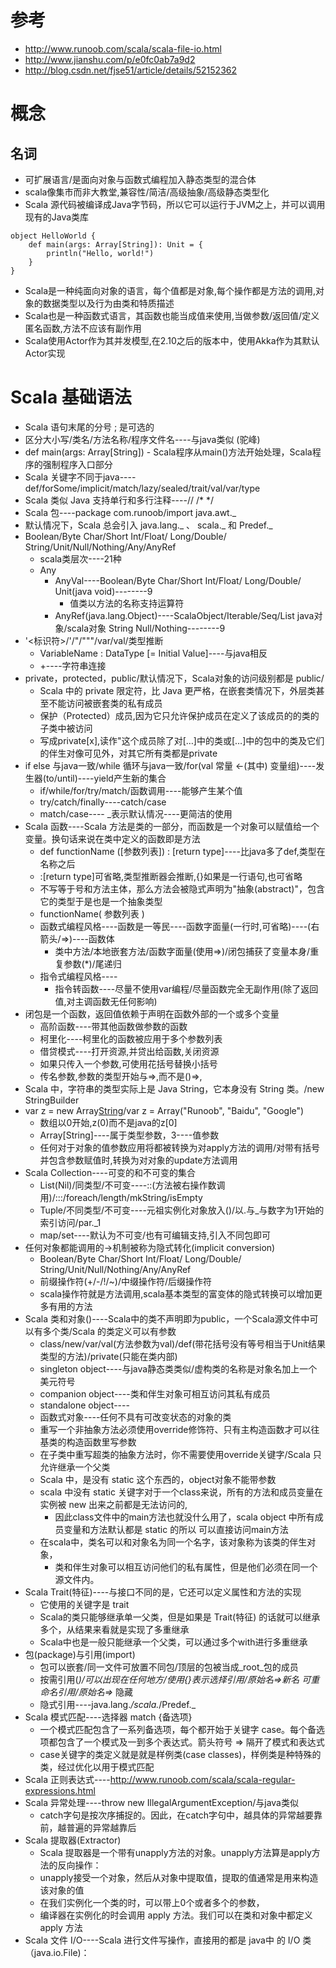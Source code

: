 # 参考
- http://www.runoob.com/scala/scala-file-io.html
- http://www.jianshu.com/p/e0fc0ab7a9d2
- http://blog.csdn.net/fjse51/article/details/52152362
# 概念
## 名词
- 可扩展语言/是面向对象与函数式编程加入静态类型的混合体
- scala像集市而非大教堂,兼容性/简洁/高级抽象/高级静态类型化
- Scala 源代码被编译成Java字节码，所以它可以运行于JVM之上，并可以调用现有的Java类库
```hello world
object HelloWorld {
    def main(args: Array[String]): Unit = {
        println("Hello, world!")
    }
}
```
- Scala是一种纯面向对象的语言，每个值都是对象,每个操作都是方法的调用,对象的数据类型以及行为由类和特质描述
- Scala也是一种函数式语言，其函数也能当成值来使用,当做参数/返回值/定义匿名函数,方法不应该有副作用
- Scala使用Actor作为其并发模型,在2.10之后的版本中，使用Akka作为其默认Actor实现
# Scala 基础语法
- Scala 语句末尾的分号 ; 是可选的
- 区分大小写/类名/方法名称/程序文件名----与java类似 (驼峰)
- def main(args: Array[String]) - Scala程序从main()方法开始处理，Scala程序的强制程序入口部分
- Scala 关键字不同于java----def/forSome/implicit/match/lazy/sealed/trait/val/var/type
- Scala 类似 Java 支持单行和多行注释----// /* */
- Scala 包----package com.runoob/import java.awt._
- 默认情况下，Scala 总会引入 java.lang._ 、 scala._ 和 Predef._
- Boolean/Byte Char/Short Int/Float/ Long/Double/ String/Unit/Null/Nothing/Any/AnyRef
  - scala类层次----21种
  - Any
    - AnyVal----Boolean/Byte Char/Short Int/Float/ Long/Double/ Unit(java void)--------9
      - 值类以方法的名称支持运算符
    - AnyRef(java.lang.Object)----ScalaObject/Iterable/Seq/List java对象/scala对象 String Null/Nothing--------9
- '<标识符>/'/"/"""/var/val/类型推断
  - VariableName : DataType [=  Initial Value]----与java相反
  - +----字符串连接
- private，protected，public/默认情况下，Scala对象的访问级别都是 public/
  - Scala 中的 private 限定符，比 Java 更严格，在嵌套类情况下，外层类甚至不能访问被嵌套类的私有成员
  - 保护（Protected）成员,因为它只允许保护成员在定义了该成员的的类的子类中被访问
  - 写成private[x],读作"这个成员除了对[…]中的类或[…]中的包中的类及它们的伴生对像可见外，对其它所有类都是private
- if else 与java一致/while 循环与java一致/for(val 常量 <-(其中) 变量组)----发生器(to/until)----yield产生新的集合
  - if/while/for/try/match/函数调用----能够产生某个值
  - try/catch/finally----catch/case
  - match/case---- _表示默认情况----更简洁的使用
- Scala 函数----Scala 方法是类的一部分，而函数是一个对象可以赋值给一个变量。换句话来说在类中定义的函数即是方法
  - def functionName ([参数列表]) : [return type]----比java多了def,类型在名称之后
  - :[return type]可省略,类型推断器会推断,{}如果是一行语句,也可省略
  - 不写等于号和方法主体，那么方法会被隐式声明为"抽象(abstract)"，包含它的类型于是也是一个抽象类型
  - functionName( 参数列表 )
  - 函数式编程风格----函数是一等民----函数字面量(一行时,可省略)----(右箭头/=>)----函数体
    - 类中方法/本地嵌套方法/函数字面量(使用=>)/闭包捕获了变量本身/重复参数(*)/尾递归
  - 指令式编程风格----
    - 指令转函数----尽量不使用var编程/尽量函数完全无副作用(除了返回值,对主调函数无任何影响)
- 闭包是一个函数，返回值依赖于声明在函数外部的一个或多个变量
  - 高阶函数----带其他函数做参数的函数
  - 柯里化----柯里化的函数被应用于多个参数列表
  - 借贷模式----打开资源,并贷出给函数,关闭资源
  - 如果只传入一个参数,可使用花括号替换小括号
  - 传名参数,参数的类型开始与=>,而不是()=>,
-  Scala 中，字符串的类型实际上是 Java String，它本身没有 String 类。/new StringBuilder
- var z = new Array[String](3)/var z = Array("Runoob", "Baidu", "Google")
  - 数组以0开始,z(0)而不是java的z[0]
  - Array[String]----属于类型参数，3----值参数
  - 任何对于对象的值参数应用将都被转换为对apply方法的调用/对带有括号并包含参数赋值时,转换为对对象的update方法调用
- Scala Collection----可变的和不可变的集合
  - List(Nil)/同类型/不可变----::(方法被右操作数调用)/:::/foreach/length/mkString/isEmpty
  - Tuple/不同类型/不可变----元祖实例化对象放入()/以.与_与数字为1开始的索引访问/par._1
  - map/set----默认为不可变/也有可编辑支持,引入不同包即可
- 任何对象都能调用的->机制被称为隐式转化(implicit conversion)
    - Boolean/Byte Char/Short Int/Float/ Long/Double/ String/Unit/Null/Nothing/Any/AnyRef
    - 前缀操作符(+/-/!/~)/中缀操作符/后缀操作符
    - scala操作符就是方法调用,scala基本类型的富变体的隐式转换可以增加更多有用的方法
- Scala 类和对象()----Scala中的类不声明即为public，一个Scala源文件中可以有多个类/Scala 的类定义可以有参数
  - class/new/var/val(方法参数为val)/def(带花括号没有等号相当于Unit结果类型的方法)/private(只能在类内部)
  - singleton object----与java静态类类似/虚构类的名称是对象名加上一个美元符号
  - companion object----类和伴生对象可相互访问其私有成员
  - standalone object----
  - 函数式对象----任何不具有可改变状态的对象的类
  - 重写一个非抽象方法必须使用override修饰符、只有主构造函数才可以往基类的构造函数里写参数
  - 在子类中重写超类的抽象方法时，你不需要使用override关键字/Scala 只允许继承一个父类
  - Scala 中，是没有 static 这个东西的，object对象不能带参数
  - scala 中没有 static 关键字对于一个class来说，所有的方法和成员变量在实例被 new 出来之前都是无法访问的,
    - 因此class文件中的main方法也就没什么用了，scala object 中所有成员变量和方法默认都是 static 的所以 可以直接访问main方法
  - 在scala中，类名可以和对象名为同一个名字，该对象称为该类的伴生对象，
    - 类和伴生对象可以相互访问他们的私有属性，但是他们必须在同一个源文件内。
- Scala Trait(特征)----与接口不同的是，它还可以定义属性和方法的实现
  - 它使用的关键字是 trait
  - Scala的类只能够继承单一父类，但是如果是 Trait(特征) 的话就可以继承多个，从结果来看就是实现了多重继承
  - Scala中也是一般只能继承一个父类，可以通过多个with进行多重继承
- 包(package)与引用(import)
  - 包可以嵌套/同一文件可放置不同包/顶层的包被当成_root_包的成员
  - 按需引用(_)/可以出现在任何地方/使用{}表示选择引用/原始名=>新名 可重命名引用/原始名=>_ 隐藏
  - 隐式引用----java.lang._/scala._/Predef._
- Scala 模式匹配----选择器 match {备选项}
  - 一个模式匹配包含了一系列备选项，每个都开始于关键字 case。每个备选项都包含了一个模式及一到多个表达式。箭头符号 => 隔开了模式和表达式
  - case关键字的类定义就是就是样例类(case classes)，样例类是种特殊的类，经过优化以用于模式匹配
- Scala 正则表达式----http://www.runoob.com/scala/scala-regular-expressions.html
- Scala 异常处理----throw new IllegalArgumentException/与java类似
  - catch字句是按次序捕捉的。因此，在catch字句中，越具体的异常越要靠前，越普遍的异常越靠后
- Scala 提取器(Extractor)
  - Scala 提取器是一个带有unapply方法的对象。unapply方法算是apply方法的反向操作：
  - unapply接受一个对象，然后从对象中提取值，提取的值通常是用来构造该对象的值
  - 在我们实例化一个类的时，可以带上0个或者多个的参数，
  - 编译器在实例化的时会调用 apply 方法。我们可以在类和对象中都定义 apply 方法
- Scala 文件 I/O----Scala 进行文件写操作，直接用的都是 java中 的 I/O 类 （java.io.File)：